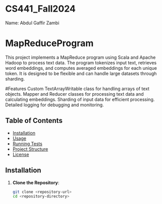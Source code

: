 # CS441_Fall2024
Name: Abdul Gaffir Zambi   
# MapReduceProgram
This project implements a MapReduce program using Scala and Apache Hadoop to process text data. The program tokenizes input text, retrieves word embeddings, and computes averaged embeddings for each unique token. It is designed to be flexible and can handle large datasets through sharding.


#Features
Custom TextArrayWritable class for handling arrays of text objects.
Mapper and Reducer classes for processing text data and calculating embeddings.
Sharding of input data for efficient processing.
Detailed logging for debugging and monitoring.

## Table of Contents
- [Installation](#installation)
- [Usage](#usage)
- [Running Tests](#running-tests)
- [Project Structure](#project-structure)
- [License](#license)

## Installation

1. **Clone the Repository**:
   ```bash
   git clone <repository-url>
   cd <repository-directory>
